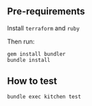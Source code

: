 #

## Pre-requirements

Install `terraform` and `ruby`

Then run:

```
gem install bundler
bundle install
```

## How to test

```
bundle exec kitchen test
```

